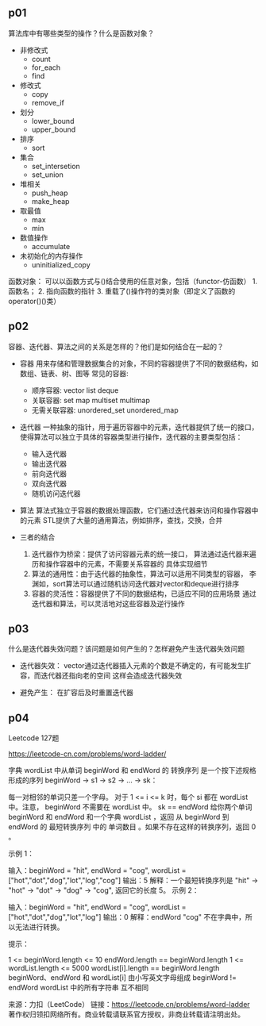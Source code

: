 ## p01

算法库中有哪些类型的操作？什么是函数对象？

- 非修改式
    - count 
    - for_each
    - find
- 修改式
    - copy
    - remove_if
- 划分
    - lower_bound
    - upper_bound
- 排序
    - sort
- 集合
    - set_intersetion
    - set_union
- 堆相关
    - push_heap
    - make_heap
- 取最值
    - max
    - min
- 数值操作
    - accumulate
- 未初始化的内存操作
    - uninitialized_copy

函数对象：
    可以以函数方式与()结合使用的任意对象，包括（functor-仿函数）
    1. 函数名；
    2. 指向函数的指针
    3. 重载了()操作符的类对象（即定义了函数的operator()()类）



## p02

容器、迭代器、算法之间的关系是怎样的？他们是如何结合在一起的？

- 容器
  用来存储和管理数据集合的对象，不同的容器提供了不同的数据结构，如数组、链表、树、图等
  常见的容器:
  - 顺序容器: vector list deque
  - 关联容器: set map multiset multimap
  - 无需关联容器: unordered_set unordered_map
- 迭代器
  一种抽象的指针，用于遍历容器中的元素，迭代器提供了统一的接口，
  使得算法可以独立于具体的容器类型进行操作，迭代器的主要类型包括：
  - 输入迭代器
  - 输出迭代器
  - 前向迭代器
  - 双向迭代器
  - 随机访问迭代器
- 算法
  算法式独立于容器的数据处理函数，它们通过迭代器来访问和操作容器中的元素
  STL提供了大量的通用算法，例如排序，查找，交换，合并

- 三者的结合
  1. 迭代器作为桥梁：提供了访问容器元素的统一接口，
     算法通过迭代器来遍历和操作容器中的元素，不需要关系容器的
     具体实现细节
  2. 算法的通用性：由于迭代器的抽象性，算法可以适用不同类型的容器，
     李渊如，sort算法可以通过随机访问迭代器对vector和deque进行排序
  3. 容器的灵活性：容器提供了不同的数据结构，已适应不同的应用场景
     通过迭代器和算法，可以灵活地对这些容器及逆行操作

## p03

什么是迭代器失效问题？该问题是如何产生的？怎样避免产生迭代器失效问题

- 迭代器失效：
vector通过迭代器插入元素的个数是不确定的，有可能发生扩容，而迭代器还指向老的空间
这样会造成迭代器失效

- 避免产生：
在扩容后及时重置迭代器


## p04

Leetcode 127题

https://leetcode-cn.com/problems/word-ladder/

 

字典 wordList 中从单词 beginWord 和 endWord 的 转换序列 是一个按下述规格形成的序列 beginWord -> s1 -> s2 -> ... -> sk：

每一对相邻的单词只差一个字母。
 对于 1 <= i <= k 时，每个 si 都在 wordList 中。注意， beginWord 不需要在 wordList 中。
sk == endWord
给你两个单词 beginWord 和 endWord 和一个字典 wordList ，返回 从 beginWord 到 endWord 的 最短转换序列 中的 单词数目 。如果不存在这样的转换序列，返回 0 。

 
示例 1：

输入：beginWord = "hit", endWord = "cog", wordList = ["hot","dot","dog","lot","log","cog"]
输出：5
解释：一个最短转换序列是 "hit" -> "hot" -> "dot" -> "dog" -> "cog", 返回它的长度 5。
示例 2：

输入：beginWord = "hit", endWord = "cog", wordList = ["hot","dot","dog","lot","log"]
输出：0
解释：endWord "cog" 不在字典中，所以无法进行转换。
 

提示：

1 <= beginWord.length <= 10
endWord.length == beginWord.length
1 <= wordList.length <= 5000
wordList[i].length == beginWord.length
beginWord、endWord 和 wordList[i] 由小写英文字母组成
beginWord != endWord
wordList 中的所有字符串 互不相同

来源：力扣（LeetCode）
链接：https://leetcode.cn/problems/word-ladder
著作权归领扣网络所有。商业转载请联系官方授权，非商业转载请注明出处。
